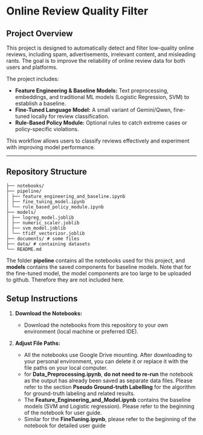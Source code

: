 # Online Review Quality Filter

## Project Overview
This project is designed to automatically detect and filter low-quality online reviews, including spam, advertisements, irrelevant content, and misleading rants. The goal is to improve the reliability of online review data for both users and platforms.  

The project includes:  
- **Feature Engineering & Baseline Models:** Text preprocessing, embeddings, and traditional ML models (Logistic Regression, SVM) to establish a baseline.  
- **Fine-Tuned Language Model:** A small variant of Gemini/Qwen, fine-tuned locally for review classification.  
- **Rule-Based Policy Module:** Optional rules to catch extreme cases or policy-specific violations.  

This workflow allows users to classify reviews effectively and experiment with improving model performance.

---

## Repository Structure
```text
├── notebooks/
├── pipeline/
│ ├── feature_engineering_and_baseline.ipynb
│ ├── fine_tuning_model.ipynb
│ └── rule_based_policy_module.ipynb
├── models/
│ ├── logreg_model.joblib
│ ├── numeric_scaler.joblib
│ ├── svm_model.joblib
│ └── tfidf_vectorizor.joblib
├── documents/ # some files
├── data/ # containing datasets
└── README.md
```
The folder **pipeline** contains all the notebooks used for this project, and **models** contains the saved components for baseline models. Note that for the fine-tuned model, the model components are too large to be uploaded to github. Therefore they are not included here.

## Setup Instructions
1. **Download the Notebooks:**  
   - Download the notebooks from this repository to your own environment (local machine or preferred IDE).

2. **Adjust File Paths:**  
   - All the notebooks use Google Drive mounting. After downloading to your personal environment, you can delete it or replace it with the file paths on your local computer.  
   - for **Data_Preprocessing.ipynb**, **do not need to re-run** the notebook as the output has already been saved as separate data files. Please refer to the section **Pseudo Ground-truth Labelling** for the algorithm for ground-truth labeling and related results.
   - The **Feature_Engineering_and_Model.ipynb** contains the baseline models (SVM and Logistic regression). Please refer to the beginning of the notebook for user guide.
   - Similar for the **FineTuning.ipynb**, please refer to the beginning of the notebook for detailed user guide
